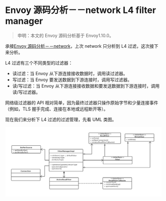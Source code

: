 # Envoy 源码分析－－network L4 filter manager

>申明：本文的 Envoy 源码分析基于 Envoy1.10.0。

承接[Envoy 源码分析－－network](./envoy_network.md)，上次 network 只分析到 L4 过滤，这次接下来分析。

L4 过滤有三个不同类型的过滤器：

+ 读过滤：当 Envoy 从下游连接接收数据时，调用读过滤器。
+ 写过滤：当 Envoy 要发送数据到下游连接时，调用写过滤器。
+ 读/写过滤：当 Envoy 从下游连接接收数据和要发送数据到下游连接时，调用读/写过滤器。

网络级过滤器的 API 相对简单，因为最终过滤器只操作原始字节和少量连接事件（例如，TLS 握手完成、连接在本地或远程断开等）。

现在我们来分析下 L4 过滤的过滤管理，先看 UML 类图。

![envoy_L4_filter_manager](./images/envoy_l4_filter_manager.png) 



